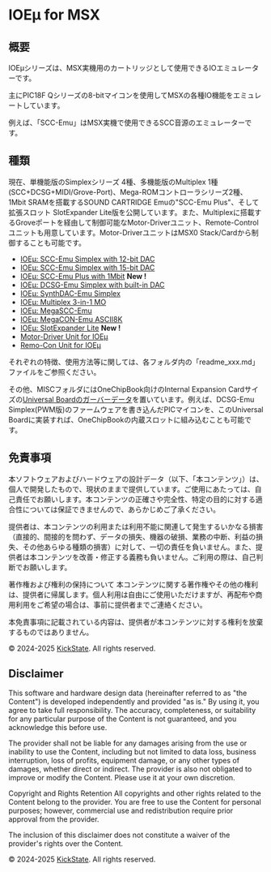 # IOEμ for MSX

## 概要

IOEμシリーズは、MSX実機用のカートリッジとして使用できるIOエミュレーターです。

主にPIC18F Qシリーズの8-bitマイコンを使用してMSXの各種IO機能をエミュレートしています。

例えば、「SCC-Emu」はMSX実機で使用できるSCC音源のエミュレーターです。

## 種類
現在、単機能版のSimplexシリーズ 4種、多機能版のMultiplex 1種(SCC+DCSG+MIDI/Grove-Port)、Mega-ROMコントローラシリーズ2種、1Mbit SRAMを搭載するSOUND CARTRIDGE Emuの"SCC-Emu Plus"、そして拡張スロット SlotExpander Lite版を公開しています。また、Multiplexに搭載するGroveポートを経由して制御可能なMotor-Driverユニット、Remote-Controlユニットも用意しています。Motor-DriverユニットはMSX0 Stack/Cardから制御することも可能です。

* [IOEμ: SCC-Emu Simplex with 12-bit DAC](/SCC-Emu_Simplex_12bit-DAC/readme_scc-emu_12.md)
* [IOEμ: SCC-Emu Simplex with 15-bit DAC](/SCC-Emu_Simplex_15bit-DAC/readme_scc-emu_15.md)
* [IOEμ: SCC-Emu Plus with 1Mbit](/SCC-Emu_Plus_1Mbit/readme_scc-emu_plus.md)  **New !**
* [IOEμ: DCSG-Emu Simplex with built-in DAC](/DCSG-Emu_Simplex/readme_dcsg-emu.md)
* [IOEμ: SynthDAC-Emu Simplex](/SynthDAC-Emu_Simplex/readme_synthdac-emu.md)
* [IOEμ: Multiplex 3-in-1 MO](/Multiplex_3-in-1_MO/readme_multiplex_3-in-1_mo.md)
* [IOEμ: MegaSCC-Emu](/MegaSCC-Emu/readme_megascc-emu.md)  
* [IOEμ: MegaCON-Emu ASCII8K](/MegaCON-Emu_ASCII8K/readme_megacon-emu_ascii8k.md)  
* [IOEμ: SlotExpander Lite](/SlotExpander_Lite/readme_slotexpander_lite.md)  **New !**
* [Motor-Driver Unit for IOEμ](/MotorDriver_Unit/readme_motordriver_unit.md)
* [Remo-Con Unit for IOEμ](/RemoCon_Unit/readme_remocon_unit.md)

それぞれの特徴、使用方法等に関しては、各フォルダ内の「readme_xxx.md」ファイルをご参照ください。

その他、MISCフォルダにはOneChipBook向けのInternal Expansion Cardサイズの[Universal Boardのガーバーデータ](/MISC/Universal_board_for_OneChipBook/readme_universal_board_for_onechipbook.md)を置いています。例えば、DCSG-Emu Simplex(PWM版)のファームウェアを書き込んだPICマイコンを、このUniversal Boardに実装すれば、OneChipBookの内蔵スロットに組み込むことも可能です。

## 免責事項

本ソフトウェアおよびハードウェアの設計データ（以下、「本コンテンツ」）は、個人で開発したもので、現状のままで提供しています。ご使用にあたっては、自己責任でお願いします。本コンテンツの正確さや完全性、特定の目的に対する適合性については保証できませんので、あらかじめご了承ください。

提供者は、本コンテンツの利用または利用不能に関連して発生するいかなる損害（直接的、間接的を問わず、データの損失、機器の破損、業務の中断、利益の損失、その他あらゆる種類の損害）に対して、一切の責任を負いません。また、提供者は本コンテンツを改善・修正する義務も負いません。ご利用の際は、自己判断でお願いします。

著作権および権利の保持について
本コンテンツに関する著作権やその他の権利は、提供者に帰属します。個人利用は自由にご使用いただけますが、再配布や商用利用をご希望の場合は、事前に提供者までご連絡ください。

本免責事項に記載されている内容は、提供者が本コンテンツに対する権利を放棄するものではありません。

© 2024-2025 [KickState](https://x.com/kickstate7). All rights reserved.

## Disclaimer

This software and hardware design data (hereinafter referred to as "the Content") is developed independently and provided "as is." By using it, you agree to take full responsibility. The accuracy, completeness, or suitability for any particular purpose of the Content is not guaranteed, and you acknowledge this before use.

The provider shall not be liable for any damages arising from the use or inability to use the Content, including but not limited to data loss, business interruption, loss of profits, equipment damage, or any other types of damages, whether direct or indirect. The provider is also not obligated to improve or modify the Content. Please use it at your own discretion.

Copyright and Rights Retention
All copyrights and other rights related to the Content belong to the provider. You are free to use the Content for personal purposes; however, commercial use and redistribution require prior approval from the provider.

The inclusion of this disclaimer does not constitute a waiver of the provider's rights over the Content.


© 2024-2025 [KickState](https://x.com/kickstate7). All rights reserved.

